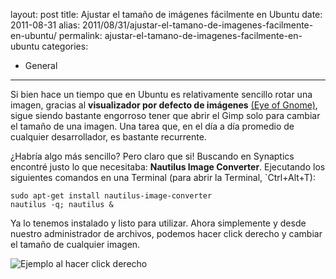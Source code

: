 layout: post
title: Ajustar el tamaño de imágenes fácilmente en Ubuntu
date: 2011-08-31
alias: 2011/08/31/ajustar-el-tamano-de-imagenes-facilmente-en-ubuntu/
permalink: ajustar-el-tamano-de-imagenes-facilmente-en-ubuntu
categories:
- General
---
Si bien hace un tiempo que en Ubuntu es relativamente sencillo rotar una imagen, gracias al **visualizador por defecto de imágenes** [(Eye of Gnome)](http://www.hola.com), sigue siendo bastante engorroso tener que abrir el Gimp solo para cambiar el tamaño de una imagen. Una tarea que, en el día a día promedio de cualquier desarrollador, es bastante recurrente.

¿Habría algo más sencillo? Pero claro que si! Buscando en Synaptics encontré justo lo que necesitaba: **Nautilus Image Converter**. Ejecutando los siguientes comandos en una Terminal (para abrir la Terminal, `Ctrl+Alt+T):

    sudo apt-get install nautilus-image-converter
    nautilus -q; nautilus &

Ya lo tenemos instalado y listo para utilizar. Ahora simplemente y desde nuestro administrador de archivos, podemos hacer click derecho y cambiar el tamaño de cualquier imagen.

![Ejemplo al hacer click derecho](/images/Screenshot2.png)